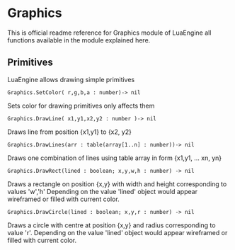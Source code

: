 # Graphics

This is official readme reference for Graphics module of LuaEngine
all functions available in the module explained here.

## Primitives

LuaEngine allows drawing simple primitives 

```
Graphics.SetColor( r,g,b,a : number)-> nil
```
Sets color for drawing primitives only affects them

```
Graphics.DrawLine( x1,y1,x2,y2 : number )-> nil
```
Draws line from position {x1,y1} to {x2, y2}

```
Graphics.DrawLines(arr : table(array[1..n] : number))-> nil
```
Draws one combination of lines using table array in form {x1,y1, ... xn, yn}

```
Graphics.DrawRect(lined : boolean; x,y,w,h : number) -> nil
```
Draws a rectangle on position {x,y} with width and height corresponding to values 'w','h'
Depending on the value 'lined' object would appear wireframed or filled with current color.

```
Graphics.DrawCircle(lined : boolean; x,y,r : number) -> nil
```
Draws a circle with centre at position {x,y} and radius corresponding to value 'r'.
Depending on the value 'lined' object would appear wireframed or filled with current color.